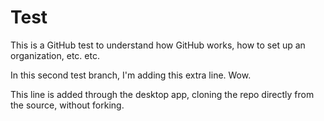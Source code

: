 # Test

This is a GitHub test to understand how GitHub works, how to set up an organization, etc. etc.

In this second test branch, I'm adding this extra line. Wow.

This line is added through the desktop app, cloning the repo directly from the source, without forking.
